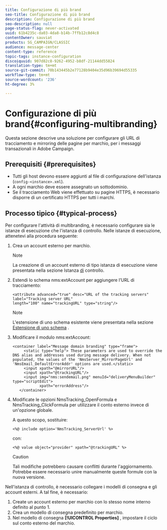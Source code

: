 ```yaml
---
title: Configurazione di più brand
seo-title: Configurazione di più brand
description: Configurazione di più brand
seo-description: null
page-status-flag: never-activated
uuid: 61b4235c-da03-4da8-b14b-7ffb12c8d4c8
contentOwner: sauviat
products: SG_CAMPAIGN/CLASSIC
audience: message-center
content-type: reference
topic-tags: instance-configuration
discoiquuid: 907d82c8-9262-4952-b8df-21144dd55824
translation-type: tm+mt
source-git-commit: 70b143445b2e77128b9404e35d96b39694d55335
workflow-type: tm+mt
source-wordcount: '236'
ht-degree: 3%

---
```



# Configurazione di più brand{#configuring-multibranding}

Questa sezione descrive una soluzione per configurare gli URL di tracciamento e mirroring delle pagine per marchio, per i messaggi transazionali in  Adobe Campaign.

## Prerequisiti {#prerequisites}

* Tutti gli host devono essere aggiunti al file di configurazione dell&#39;istanza (`config-<instance>.xml`).
* A ogni marchio deve essere assegnato un sottodominio.
* Se il tracciamento Web viene effettuato su pagine HTTPS, è necessario disporre di un certificato HTTPS per tutti i marchi.

## Processo tipico {#typical-process}

Per configurare l&#39;attività di multibranding, è necessario configurare sia le istanze di esecuzione che l&#39;istanza di controllo. Nelle istanze di esecuzione, attenetevi alla procedura seguente:

1. Crea un account esterno per marchio.

   >[!NOTE]
   >
   >La creazione di un account esterno di tipo istanza di esecuzione viene presentata nella sezione Istanza [di](../../message-center/using/creating-a-shared-connection.md#control-instance) controllo.

1. Estendi lo schema nms:extAccount per aggiungere l’URL di tracciamento:

   ```
   <attribute advanced="true" desc="URL of the tracking servers" label="Tracking server URL"
   length="100" name="trackingURL" type="string"/>
   ```

   >[!NOTE]
   >
   >L&#39;estensione di uno schema esistente viene presentata nella sezione [Estensione di uno schema](../../configuration/using/extending-a-schema.md) .

1. Modificare il modulo nms:extAccount:

   ```
   <container label="Message domain branding" type="frame">
        <static type="help"> These parameters are used to override the DNS alias and addresses used during message delivery. When not populated, the values of the 'NmsServer_MirrorPageUrl' and 'NmsEmail_DefaultErrorAddr' options are used.</static>
        <input xpath="@mirrorURL"/>
        <input xpath="@trackingURL"/>
        <input img="nms:sendemail.png" menuId="deliveryMenuBuilder" type="scriptEdit">
               xpath="errorAddress"/>
      </container>
   ```

1. Modificate le opzioni NmsTracking_OpenFormula e NmsTracking_ClickFormula per utilizzare il conto esterno invece di un&#39;opzione globale.

   A questo scopo, sostituire:

   ```
   <%@ include option='NmsTracking_ServerUrl' %>
   ```

   con:

   ```
   <%@ value object="provider" xpath="@trackingURL" %>
   ```

   >[!CAUTION]
   >
   >Tali modifiche potrebbero causare conflitti durante l&#39;aggiornamento. Potrebbe essere necessario unire manualmente queste formule con la nuova versione.

Nell&#39;istanza di controllo, è necessario collegare i modelli di consegna e gli account esterni. A tal fine, è necessario:

1. Create un account esterno per marchio con lo stesso nome interno definito al punto 1.
1. Crea un modello di consegna predefinito per marchio.
1. Nel modello di consegna **[!UICONTROL Properties]** , impostare il ciclo sul conto esterno del marchio.


